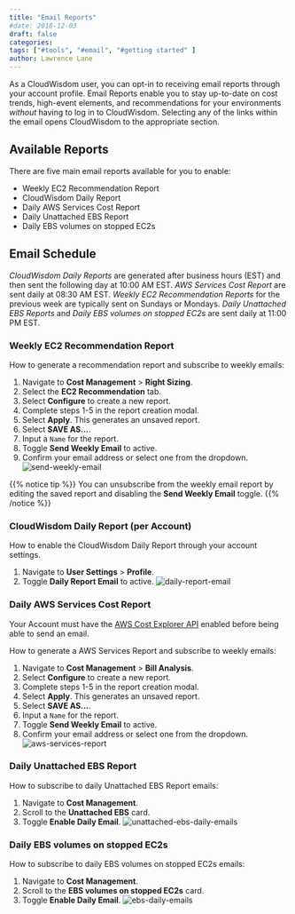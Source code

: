 ```yaml
---
title: "Email Reports"
#date: 2018-12-03
draft: false
categories:
tags: ["#tools", "#email", "#getting started" ]
author: Lawrence Lane
---
```


As a CloudWisdom user, you can opt-in to receiving email reports through your account profile. Email Reports enable you to stay up-to-date on cost trends, high-event elements, and recommendations for your environments _without_ having to log in to CloudWisdom. Selecting any of the links within the email opens CloudWisdom to the appropriate section.

## Available Reports
There are five main email reports available for you to enable:

- Weekly EC2 Recommendation Report
- CloudWisdom Daily Report
- Daily AWS Services Cost Report
- Daily Unattached EBS Report
- Daily EBS volumes on stopped EC2s

## Email Schedule
_CloudWisdom Daily Reports_ are generated after business hours (EST) and then sent the following day at 10:00 AM EST. _AWS Services Cost Report_ are sent daily at 08:30 AM EST. _Weekly EC2 Recommendation Reports_ for the previous week are typically sent on Sundays or Mondays. _Daily Unattached EBS Reports_ and _Daily EBS volumes on stopped EC2s_ are sent daily at 11:00 PM EST.

### Weekly EC2 Recommendation Report
How to generate a recommendation report and subscribe to weekly emails:

1. Navigate to **Cost Management** > **Right Sizing**.
2. Select the **EC2 Recommendation** tab.
3. Select **Configure** to create a new report.
4. Complete steps 1-5 in the report creation modal.
5. Select **Apply**. This generates an unsaved report.
6. Select **SAVE AS...**.
7. Input a `Name` for the report.
8. Toggle **Send Weekly Email** to active.
9. Confirm your email address or select one from the dropdown.
![send-weekly-email](/images/reports-email/send-weekly-email.png)

{{% notice tip %}}
You can unsubscribe from the weekly email report by editing the saved report and disabling the **Send Weekly Email** toggle.
{{% /notice %}}


### CloudWisdom Daily Report (per Account)
How to enable the CloudWisdom Daily Report through your account settings.

1. Navigate to **User Settings** > **Profile**.
2. Toggle **Daily Report Email** to active.
![daily-report-email](/images/reports-email/daily-report-email.png)

### Daily AWS Services Cost Report

Your Account must have the [AWS Cost Explorer API][1] enabled before being able to send an email.

How to generate a AWS Services Report and subscribe to weekly emails:

1. Navigate to **Cost Management** > **Bill Analysis**.
2. Select **Configure** to create a new report.
3. Complete steps 1-5 in the report creation modal.
4. Select **Apply**. This generates an unsaved report.
5. Select **SAVE AS...**.
6. Input a `Name` for the report.
7. Toggle **Send Weekly Email** to active.
8. Confirm your email address or select one from the dropdown.
![aws-services-report](/images/reports-email/aws-services-report.png)


### Daily Unattached EBS Report

How to subscribe to daily Unattached EBS Report emails:

1. Navigate to **Cost Management**.
2. Scroll to the **Unattached EBS** card.
3. Toggle **Enable Daily Email**.
![unattached-ebs-daily-emails](/images/reports-email/unattached-ebs-daily-emails.png)


### Daily EBS volumes on stopped EC2s

How to subscribe to daily EBS volumes on stopped EC2s emails:

1. Navigate to **Cost Management**.
2. Scroll to the **EBS volumes on stopped EC2s** card.
3. Toggle **Enable Daily Email**.
![ebs-daily-emails](/images/reports-email/ebs-daily-emails.png)



[1]: /integrations/aws-integration/#prerequisite-enable-cost-explorer
